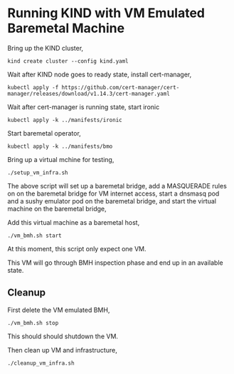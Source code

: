 # Running KIND with VM Emulated Baremetal Machine

Bring up the KIND cluster,
```
kind create cluster --config kind.yaml
```

Wait after KIND node goes to ready state, install cert-manager,
```
kubectl apply -f https://github.com/cert-manager/cert-manager/releases/download/v1.14.3/cert-manager.yaml
```

Wait after cert-manager is running state, start ironic
```
kubectl apply -k ../manifests/ironic
```

Start baremetal operator,
```
kubectl apply -k ../manifests/bmo
```

Bring up a virtual mchine for testing,
```
./setup_vm_infra.sh
```

The above script will set up a baremetal bridge, add a MASQUERADE rules on on the baremetal bridge for VM internet access, start a dnsmasq pod and a sushy emulator pod on the baremetal bridge, and start the virtual machine on the baremetal bridge,
 
Add this virtual machine as a baremetal host,
```
./vm_bmh.sh start
```

At this moment, this script only expect one VM.

This VM will go through BMH inspection phase and end up in an available state.

## Cleanup

First delete the VM emulated BMH,
```
./vm_bmh.sh stop
```

This should should shutdown the VM.

Then clean up VM and infrastructure,
```
./cleanup_vm_infra.sh
```


